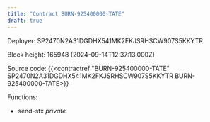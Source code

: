 ```yaml
---
title: "Contract BURN-925400000-TATE"
draft: true
---
```

Deployer: SP2470N2A31DGDHX541MK2FKJSRHSCW907S5KKYTR


 



Block height: 165948 (2024-09-14T12:37:13.000Z)

Source code: {{<contractref "BURN-925400000-TATE" SP2470N2A31DGDHX541MK2FKJSRHSCW907S5KKYTR BURN-925400000-TATE>}}

Functions:

* send-stx _private_
